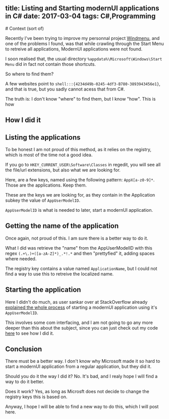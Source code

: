 title: Listing and Starting modernUI applications in C#
date: 2017-03-04
tags: C#,Programming
---
<section markdown="1">
# Context (sort of)

Recently I've been trying to improve my personnal project
[Windmenu](https://github.com/cafehaine/windmenu), and one of the problems I
found, was that while crawling through the Start Menu to retreive all
applications, ModernUI applications were not found.

I soon realised that, the usual directory `%appdata%\Microsoft\Windows\Start Menu`
did in fact not contain those shortcuts.

So where to find them?

A few websites point to `shell:::{4234d49b-0245-4df3-B780-3893943456e1}`, and
that is true, but you sadly cannot acess that from C#.

The truth is: I don't know "where" to find them, but I know "how". This is how

</section><section markdown="1">

# How I did it
## Listing the applications

To be honest I am not proud of this method, as it relies on the registry, which
is most of the time not a good idea.

If you go to `HKEY_CURRENT_USER\Software\Classes` in regedit, you will see all
the file/url extensions, but also what we are looking for.

Here, are a few keys, named using the following pattern: `AppX[a-z0-9]*`. Those
are the applications. Keep them.

These are the keys we are looking for, as they contain in the Application subkey
the value of `AppUserModelID`.

`AppUserModelID` is what is needed to later, start a modernUI application.

## Getting the name of the application

Once again, not proud of this. I am sure there is a better way to do it.

What I did was retrieve the "name" from the AppUserModelID with this regex
`(.+\.)+([a-zA-Z]*)_.*!.*` and then "prettyfied" it, adding spaces where needed.

The registry key contains a value named `ApplicationName`, but I could not find
a way to use this to retreive the localized name.

## Starting the application

Here I didn't do much, as user sankar over at StackOverflow already
[explained the whole process](https://stackoverflow.com/questions/12925748/iapplicationactivationmanageractivateapplication-in-c)
of starting a modernUI application using it's `AppUserModelID`.

This involves some com interfacing, and I am not going to go any more deeper
than this about the subject, since you can just check out my code
[here](https://github.com/cafehaine/windmenu/blob/master/Server/UniversalApplicationHelper.cs)
to see how I did it.

</section><section markdown="1">

# Conclusion

There must be a better way. I don't know why Microsoft made it so hard to start
a modernUI application from a regular application, but they did it.

Should you do it the way I did it? No. It's bad, and I realy hope I will find a
way to do it better.

Does it work? Yes, as long as Microsft does not decide to change the registry
keys this is based on.

Anyway, I hope I will be able to find a new way to do this, which I will post
here.

</section>
